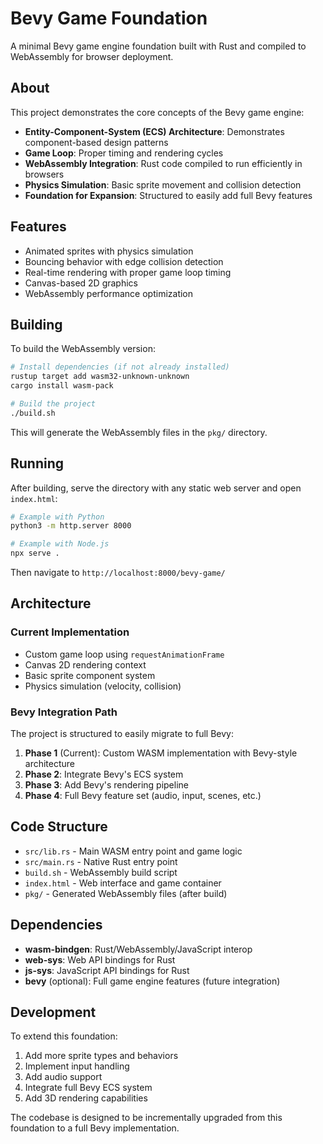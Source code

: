 # Bevy Game Foundation

A minimal Bevy game engine foundation built with Rust and compiled to WebAssembly for browser deployment.

## About

This project demonstrates the core concepts of the Bevy game engine:

- **Entity-Component-System (ECS) Architecture**: Demonstrates component-based design patterns
- **Game Loop**: Proper timing and rendering cycles
- **WebAssembly Integration**: Rust code compiled to run efficiently in browsers
- **Physics Simulation**: Basic sprite movement and collision detection
- **Foundation for Expansion**: Structured to easily add full Bevy features

## Features

- Animated sprites with physics simulation
- Bouncing behavior with edge collision detection
- Real-time rendering with proper game loop timing
- Canvas-based 2D graphics
- WebAssembly performance optimization

## Building

To build the WebAssembly version:

```bash
# Install dependencies (if not already installed)
rustup target add wasm32-unknown-unknown
cargo install wasm-pack

# Build the project
./build.sh
```

This will generate the WebAssembly files in the `pkg/` directory.

## Running

After building, serve the directory with any static web server and open `index.html`:

```bash
# Example with Python
python3 -m http.server 8000

# Example with Node.js
npx serve .
```

Then navigate to `http://localhost:8000/bevy-game/`

## Architecture

### Current Implementation
- Custom game loop using `requestAnimationFrame`
- Canvas 2D rendering context
- Basic sprite component system
- Physics simulation (velocity, collision)

### Bevy Integration Path
The project is structured to easily migrate to full Bevy:

1. **Phase 1** (Current): Custom WASM implementation with Bevy-style architecture
2. **Phase 2**: Integrate Bevy's ECS system
3. **Phase 3**: Add Bevy's rendering pipeline
4. **Phase 4**: Full Bevy feature set (audio, input, scenes, etc.)

## Code Structure

- `src/lib.rs` - Main WASM entry point and game logic
- `src/main.rs` - Native Rust entry point
- `build.sh` - WebAssembly build script
- `index.html` - Web interface and game container
- `pkg/` - Generated WebAssembly files (after build)

## Dependencies

- **wasm-bindgen**: Rust/WebAssembly/JavaScript interop
- **web-sys**: Web API bindings for Rust
- **js-sys**: JavaScript API bindings for Rust
- **bevy** (optional): Full game engine features (future integration)

## Development

To extend this foundation:

1. Add more sprite types and behaviors
2. Implement input handling
3. Add audio support
4. Integrate full Bevy ECS system
5. Add 3D rendering capabilities

The codebase is designed to be incrementally upgraded from this foundation to a full Bevy implementation.